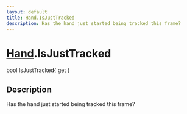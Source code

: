 ```yaml
---
layout: default
title: Hand.IsJustTracked
description: Has the hand just started being tracked this frame?
---
```

# [Hand]({{site.url}}/Pages/Reference/Hand.html).IsJustTracked

<div class='signature' markdown='1'>
bool IsJustTracked{ get }
</div>

## Description
Has the hand just started being tracked this frame?

